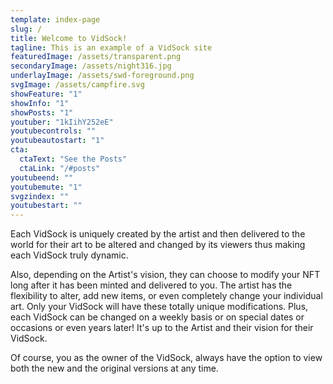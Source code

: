 ```yaml
---
template: index-page
slug: /
title: Welcome to VidSock!
tagline: This is an example of a VidSock site
featuredImage: /assets/transparent.png
secondaryImage: /assets/night316.jpg
underlayImage: /assets/swd-foreground.png
svgImage: /assets/campfire.svg
showFeature: "1"
showInfo: "1"
showPosts: "1"
youtuber: "1kIihY252eE"
youtubecontrols: ""
youtubeautostart: "1"
cta:
  ctaText: "See the Posts"
  ctaLink: "/#posts"
youtubeend: ""
youtubemute: "1"
svgzindex: ""
youtubestart: ""
---
```

Each VidSock is uniquely created by the artist and then delivered to the world for their art to be altered and changed by its viewers thus making each VidSock truly dynamic.

Also, depending on the Artist's vision, they can choose to modify your NFT long after it has been minted and delivered to you. The artist has the flexibility to alter, add new items, or even completely change your individual art. Only your VidSock will have these totally unique modifications. Plus, each VidSock can be changed on a weekly basis or on special dates or occasions or even years later! It's up to the Artist and their vision for their VidSock.

Of course, you as the owner of the VidSock, always have the option to view both the new and the original versions at any time.



<!-- iHxmNzMfDj4 -->
